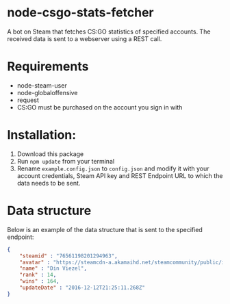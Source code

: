 # node-csgo-stats-fetcher
A bot on Steam that fetches CS:GO statistics of specified accounts.
The received data is sent to a webserver using a REST call.

# Requirements
* node-steam-user
* node-globaloffensive
* request
* CS:GO must be purchased on the account you sign in with

# Installation:
1. Download this package
2. Run `npm update` from your terminal
3. Rename `example.config.json` to `config.json` and modify it with your account credentials, Steam API key and REST Endpoint URL to which the data needs to be sent.

# Data structure
Below is an example of the data structure that is sent to the specified endpoint:
```json
{ 
    "steamid" : "76561198201294963",
    "avatar" : "https://steamcdn-a.akamaihd.net/steamcommunity/public/images/avatar/fe/fef49e7fa7e1997310d705b2a6158ff8dc1cdfeb_full.jpg",
    "name" : "Din Viezel",
    "rank" : 14,
    "wins" : 164,
    "updateDate" : "2016-12-12T21:25:11.268Z"
}
```

